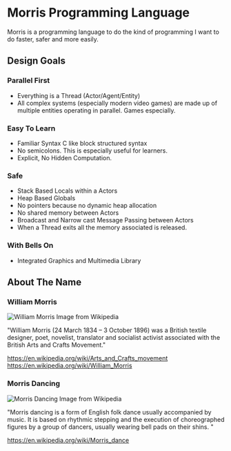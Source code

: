 # Morris Programming Language

Morris is a programming language to do the kind of programming I want to do faster, safer and more easily.

## Design Goals

### Parallel First
 - Everything is a Thread (Actor/Agent/Entity)
 - All complex systems (especially modern video games) are made up of multiple entities operating in parallel. Games especially.

### Easy To Learn
 - Familiar Syntax C like block structured syntax
 - No semicolons. This is especially useful for learners.
 - Explicit, No Hidden Computation.

### Safe
 - Stack Based Locals within a Actors
 - Heap Based Globals
 - No pointers because no dynamic heap allocation
 - No shared memory between Actors
 - Broadcast and Narrow cast Message Passing between Actors
 - When a Thread exits all the memory associated is released.

### With Bells On
 - Integrated Graphics and Multimedia Library

## About The Name

### William Morris

![William Morris Image from Wikipedia](https://upload.wikimedia.org/wikipedia/commons/thumb/8/8a/William_Morris_age_53.jpg/440px-William_Morris_age_53.jpg)

"William Morris (24 March 1834 – 3 October 1896) was a British textile designer, poet, novelist, translator and socialist activist associated with the British Arts and Crafts Movement."

https://en.wikipedia.org/wiki/Arts_and_Crafts_movement
https://en.wikipedia.org/wiki/William_Morris

### Morris Dancing

![Morris Dancing Image from Wikipedia](https://upload.wikimedia.org/wikipedia/commons/thumb/9/92/Morris_Dancers%2C_York_%2826579460201%29.jpg/520px-Morris_Dancers%2C_York_%2826579460201%29.jpg)

"Morris dancing is a form of English folk dance usually accompanied by music. It is based on rhythmic stepping and the execution of choreographed figures by a group of dancers, usually wearing bell pads on their shins. "

https://en.wikipedia.org/wiki/Morris_dance
